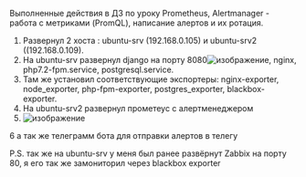 Выполненные действия в ДЗ по уроку Prometheus, Alertmanager - работа с метриками (PromQL), написание алертов и их ротация.
1. Развернул 2 хоста : ubuntu-srv (192.168.0.105) и ubuntu-srv2 ((192.168.0.109).
2. На ubuntu-srv развернул django на порту 8080![изображение](https://user-images.githubusercontent.com/53178698/168393669-441a6c6c-70e8-4a3e-ba21-f1b4fa949532.png), nginx, php7.2-fpm.service, postgresql.service.
3. Там же установил соответствующие экспортеры: nginx-exporter, node_exporter, php-fpm-exporter, postgres_exporter, blackbox-exporter.
4. На ubuntu-srv2 развернул прометеус с алертменеджером 
5. ![изображение](https://user-images.githubusercontent.com/53178698/168394729-7cb2289d-4753-4304-ba11-a4505378ea29.png)

6 а так же телеграмм бота для отправки алертов в телегу 


P.S.
так же на ubuntu-srv у меня был ранее развёрнут Zabbix на порту 80, я его так же замониторил через blackbox exporter

